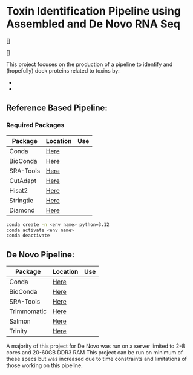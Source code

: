 # Toxin Identification Pipeline using Assembled and De Novo RNA Seq

[![]()]

[![]()]

This project focuses on the production of a pipeline to identify and (hopefully) dock proteins related to toxins by:

-
-

## Reference Based Pipeline:

### Required Packages 

|Package|Location|Use|
|  ------ | ------ | ------ |
|Conda|[Here](https://anaconda.org/anaconda/conda)| |
|BioConda|[Here]( )| |
|SRA-Tools|[Here]( )| |
|CutAdapt|[Here]( )| |
|Hisat2|[Here]( )| |
|Stringtie|[Here]( )| |
|Diamond|[Here]( )| |


```sh
conda create -n <env name> python=3.12
conda activate <env name>
conda deactivate
```

## De Novo Pipeline:

|Package|Location|Use|
|  ------ | ------ | ------ |
|Conda|[Here](https://anaconda.org/anaconda/conda)| |
|BioConda|[Here](https://bioconda.github.io/)| |
|SRA-Tools|[Here](https://github.com/ncbi/sra-tools)| |
|Trimmomatic|[Here](https://github.com/usadellab/Trimmomatic)| |
|Salmon|[Here](https://combine-lab.github.io/salmon/getting_started/)| |
|Trinity|[Here](https://combine-lab.github.io/salmon/getting_started/)| |

A majority of this project for De Novo was run on a server limited to 2-8 cores and 20-60GB DDR3 RAM 
This project can be run on minimum of these specs but was increased due to time constraints and limitations of those working on this pipeline.

